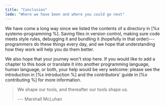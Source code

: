 ```yaml
---
title: "Conclusion"
lede: "Where we have been and where you could go next"
---
```


We have come a long way since we listed the contents of a directory in [%x systems-programming %].
Saving files in version control,
making sure code meets style rules,
debugging it and bundling it (hopefully in that order)---programmers do these things every day,
and we hope that understanding how they work will help you do them better.

We also hope that your journey won't stop here.
If you would like to add a chapter to this book
or translate it into another programming language,
human language,
or both,
your help would be very welcome:
please see the introduction in [%x introduction %]
and the contributors' guide in [%x contributing %] for more information.

> We shape our tools, and thereafter our tools shape us.
>
> --- Marshall McLuhan
